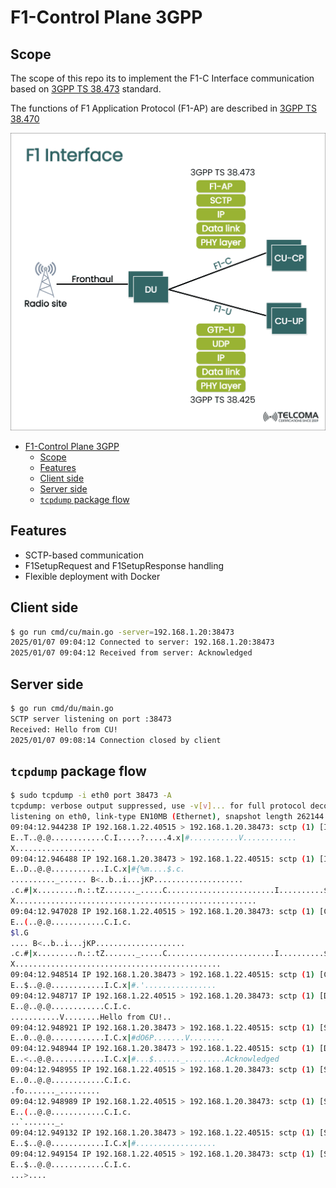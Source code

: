# F1-Control Plane 3GPP 

## Scope

The scope of this repo its to implement the F1-C Interface communication based on [3GPP TS 38.473](https://www.etsi.org/deliver/etsi_ts/138400_138499/138473/15.08.00_60/ts_138473v150800p.pdf) standard.

The functions of F1 Application Protocol (F1-AP) are described in [3GPP TS 38.470](https://www.etsi.org/deliver/etsi_ts/138400_138499/138470/16.02.00_60/ts_138470v160200p.pdf)

![Figure 1: F1 Interface](./images/figure1.png)


- [F1-Control Plane 3GPP](#f1-control-plane-3gpp)
  - [Scope](#scope)
  - [Features](#features)
  - [Client side](#client-side)
  - [Server side](#server-side)
  - [`tcpdump` package flow](#tcpdump-package-flow)


## Features
- SCTP-based communication
- F1SetupRequest and F1SetupResponse handling
- Flexible deployment with Docker

## Client side
```bash
$ go run cmd/cu/main.go -server=192.168.1.20:38473
2025/01/07 09:04:12 Connected to server: 192.168.1.20:38473
2025/01/07 09:04:12 Received from server: Acknowledged
```

## Server side
```bash
$ go run cmd/du/main.go
SCTP server listening on port :38473
Received: Hello from CU!
2025/01/07 09:08:14 Connection closed by client
```

## `tcpdump` package flow

```bash
$ sudo tcpdump -i eth0 port 38473 -A
tcpdump: verbose output suppressed, use -v[v]... for full protocol decode
listening on eth0, link-type EN10MB (Ethernet), snapshot length 262144 bytes
09:04:12.944238 IP 192.168.1.22.40515 > 192.168.1.20.38473: sctp (1) [INIT] [init tag: 293108771] [rwnd: 106496] [OS: 65535] [MIS: 65535] [init TSN: 3299268950]
E..T..@.@............C.I.....?.....4.x|#...........V............
X..................
09:04:12.946488 IP 192.168.1.20.38473 > 192.168.1.22.40515: sctp (1) [INIT ACK] [init tag: 3798204170] [rwnd: 106496] [OS: 65535] [MIS: 65535] [init TSN: 2584174578]
E..D..@.@............I.C.x|#{%m....$.c.
.........._...... B<..b..i...jKP....................
.c.#|x.........n.:.tZ......._.....C........................I..........$:/<Z.OP.Rd.).,.Z....k....$.@s.e............................................4.x|#...........V............
X......................................................
09:04:12.947028 IP 192.168.1.22.40515 > 192.168.1.20.38473: sctp (1) [COOKIE ECHO]
E..(..@.@............C.I.c.
$l.G
.... B<..b..i...jKP....................
.c.#|x.........n.:.tZ......._.....C........................I..........$:/<Z.OP.Rd.).,.Z....k....$.@s.e............................................4.x|#...........V............
X..............................................
09:04:12.948514 IP 192.168.1.20.38473 > 192.168.1.22.40515: sctp (1) [COOKIE ACK]
E..$..@.@............I.C.x|#.'................
09:04:12.948717 IP 192.168.1.22.40515 > 192.168.1.20.38473: sctp (1) [DATA] (B)(E) [TSN: 3299268950] [SID: 0] [SSEQ 0] [PPID 0x0]
E..@..@.@............C.I.c.
...........V........Hello from CU!..
09:04:12.948921 IP 192.168.1.20.38473 > 192.168.1.22.40515: sctp (1) [SACK] [cum ack 3299268950] [a_rwnd 106482] [#gap acks 0] [#dup tsns 0]
E..0..@.@............I.C.x|#dO6P.......V........
09:04:12.948944 IP 192.168.1.20.38473 > 192.168.1.22.40515: sctp (1) [DATA] (B)(E) [TSN: 2584174578] [SID: 0] [SSEQ 0] [PPID 0x0]
E..<..@.@............I.C.x|#...$......_.........Acknowledged
09:04:12.948955 IP 192.168.1.22.40515 > 192.168.1.20.38473: sctp (1) [SACK] [cum ack 2584174578] [a_rwnd 106484] [#gap acks 0] [#dup tsns 0]
E..0..@.@............C.I.c.
.fo......._.........
09:04:12.948989 IP 192.168.1.22.40515 > 192.168.1.20.38473: sctp (1) [SHUTDOWN]
E..(..@.@............C.I.c.
..`......._.
09:04:12.949132 IP 192.168.1.20.38473 > 192.168.1.22.40515: sctp (1) [SHUTDOWN ACK]
E..$..@.@............I.C.x|#..................
09:04:12.949154 IP 192.168.1.22.40515 > 192.168.1.20.38473: sctp (1) [SHUTDOWN COMPLETE]
E..$..@.@............C.I.c.
...>....
```